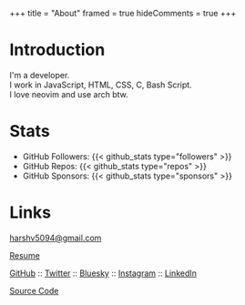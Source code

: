 +++
title = "About"
framed = true
hideComments = true
+++

# Introduction

I'm a developer.\
I work in JavaScript, HTML, CSS, C, Bash Script.\
I love neovim and use arch btw.

# Stats

- GitHub Followers: {{< github_stats type="followers" >}}
- GitHub Repos: {{< github_stats type="repos" >}}
- GitHub Sponsors: {{< github_stats type="sponsors" >}}

# Links

[harshv5094@gmail.com](mailto:harshv5094@gmail.com)

[Resume](files/harsh-vyapari.pdf)

[GitHub](https://github.com/harshv5094) :: [Twitter](https://twitter.com/harshv5094) :: [Bluesky](https://bsky.app/profile/harshv5094.bsky.social) :: [Instagram](https://instagram.com/harshv5094) :: [LinkedIn](https://linkedin.com/in/harshv5094)

[Source Code](https://github.com/harshv5094/website)
